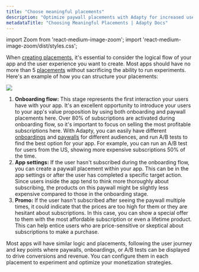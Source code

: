 ```yaml
---
title: "Choose meaningful placements"
description: "Optimize paywall placements with Adapty for increased user engagement and revenue."
metadataTitle: "Choosing Meaningful Placements | Adapty Docs"
---
```


import Zoom from 'react-medium-image-zoom';
import 'react-medium-image-zoom/dist/styles.css';

When [creating placements](create-placement), it's essential to consider the logical flow of your app and the user experience you want to create. Most apps should have no more than 5 [placements](placements) without sacrificing the ability to run experiments. Here's an example of how you can structure your placements:


<Zoom>
  <img src={require('./img/placement-flows.png').default}
  style={{
    border: '1px solid #727272', /* border width and color */
    width: '700px', /* image width */
    display: 'block', /* for alignment */
    margin: '0 auto' /* center alignment */
  }}
/>
</Zoom>





1. **Onboarding flow:** This stage represents the first interaction your users have with your app. It's an excellent opportunity to introduce your users to your app's value proposition by using both onboarding and paywall placements here. Over 80% of subscriptions are activated during onboarding flow, so it's important to focus on selling the most profitable subscriptions here. With Adapty, you can easily have different [onboardings](https://adapty.io/docs/onboardings) and [paywalls](https://adapty.io/docs/paywalls) for different audiences, and run A/B tests to find the best option for your app. For example, you can run an A/B test for users from the US, showing more expensive subscriptions 50% of the time.
2. **App settings:** If the user hasn't subscribed during the onboarding flow, you can create a paywall placement within your app. This can be in the app settings or after the user has completed a specific target action. Since users inside the app tend to think more thoroughly about subscribing, the products on this paywall might be slightly less expensive compared to those in the onboarding stage.
3. **Promo:** If the user hasn't subscribed after seeing the paywall multiple times, it could indicate that the prices are too high for them or they are hesitant about subscriptions. In this case, you can show a special offer to them with the most affordable subscription or even a lifetime product. This can help entice users who are price-sensitive or skeptical about subscriptions to make a purchase.


Most apps will have similar logic and placements, following the user journey and key points where paywalls, onboardings, or A/B tests can be displayed to drive conversions and revenue. You can configure them in each placement to experiment and optimize your monetization strategies.